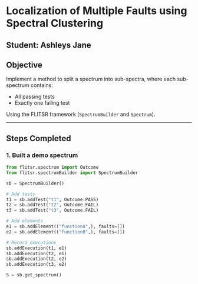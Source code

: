 # Localization of Multiple Faults using Spectral Clustering

**Student:** Ashleys Jane  
---

## Objective

Implement a method to split a spectrum into sub-spectra, where each sub-spectrum contains:

- All passing tests  
- Exactly one failing test  

Using the FLITSR framework (`SpectrumBuilder` and `Spectrum`).

---

## Steps Completed

### 1. Built a demo spectrum

```python
from flitsr.spectrum import Outcome
from flitsr.spectrumBuilder import SpectrumBuilder

sb = SpectrumBuilder()

# Add tests
t1 = sb.addTest("t1", Outcome.PASS)
t2 = sb.addTest("t2", Outcome.FAIL)
t3 = sb.addTest("t3", Outcome.FAIL)

# Add elements
e1 = sb.addElement(("functionA",), faults=[])
e2 = sb.addElement(("functionB",), faults=[])

# Record executions
sb.addExecution(t1, e1)
sb.addExecution(t2, e1)
sb.addExecution(t2, e2)
sb.addExecution(t3, e2)

S = sb.get_spectrum()
